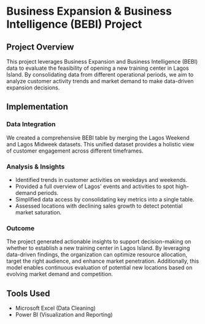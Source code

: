 # Business Expansion & Business Intelligence (BEBI) Project

## Project Overview
This project leverages Business Expansion and Business Intelligence (BEBI) data to evaluate the feasibility of opening a new training center in Lagos Island. By consolidating data from different operational periods, we aim to analyze customer activity trends and market demand to make data-driven expansion decisions.

## Implementation
### Data Integration
We created a comprehensive BEBI table by merging the Lagos Weekend and Lagos Midweek datasets. This unified dataset provides a holistic view of customer engagement across different timeframes.

### Analysis & Insights
- Identified trends in customer activities on weekdays and weekends.
- Provided a full overview of Lagos' events and activities to spot high-demand periods.
- Simplified data access by consolidating key metrics into a single table.
- Assessed locations with declining sales growth to detect potential market saturation.

### Outcome
The project generated actionable insights to support decision-making on whether to establish a new training center in Lagos Island. By leveraging data-driven findings, the organization can optimize resource allocation, target the right audience, and enhance market penetration. Additionally, this model enables continuous evaluation of potential new locations based on evolving market demand and competition.

## Tools Used
- Microsoft Excel (Data Cleaning)
- Power BI (Visualization and Reporting)
